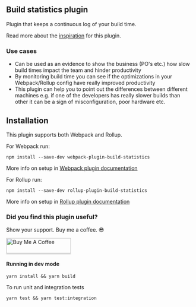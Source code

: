 ## Build statistics plugin

Plugin that keeps a continuous log of your build time.

Read more about the [inspiration](https://www.ninkovic.dev/blog/2021/how-to-acquire-more-time-for-technical-tasks) for this plugin.

### Use cases

- Can be used as an evidence to show the business (PO's etc.) how slow build times impact the team and hinder
  productivity
- By monitoring build time you can see if the optimizations in your Webpack/Rollup config have really improved productivity
- This plugin can help you to point out the differences between different machines e.g. if one of the developers has really slower builds than other it can be a sign of misconfiguration, poor hardware etc.

## Installation

This plugin supports both Webpack and Rollup.

For Webpack run:

`npm install --save-dev webpack-plugin-build-statistics`

More info on setup in [Webpack plugin documentation](https://www.npmjs.com/package/webpack-plugin-build-statistics)

For Rollup run:

`npm install --save-dev rollup-plugin-build-statistics`

More info on setup in [Rollup plugin documentation](https://www.npmjs.com/package/rollup-plugin-build-statistics)

### Did you find this plugin useful?

Show your support. Buy me a coffee. 😎

<a href="https://www.buymeacoffee.com/nemwiz" target="_blank"><img src="https://www.buymeacoffee.com/assets/img/custom_images/orange_img.png" alt="Buy Me A Coffee" style="height: 41px !important;width: 174px !important;box-shadow: 0px 3px 2px 0px rgba(190, 190, 190, 0.5) !important;-webkit-box-shadow: 0px 3px 2px 0px rgba(190, 190, 190, 0.5) !important;" ></a>

#### Running in dev mode

`yarn install && yarn build`

To run unit and integration tests

`yarn test && yarn test:integration`

